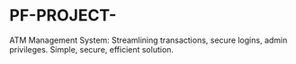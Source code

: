 # PF-PROJECT-
 ATM Management System: Streamlining transactions, secure logins, admin privileges. Simple, secure, efficient solution.
